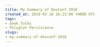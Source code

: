 ```yaml
---
title: My Summary of DevConf 2016
created_at: 2016-03-10 16:23:00 +0000 UTC
tags:
- Geek Talks
- Polyglot Persistance
slugs:
- my-summary-of-devconf-2016
---
```

